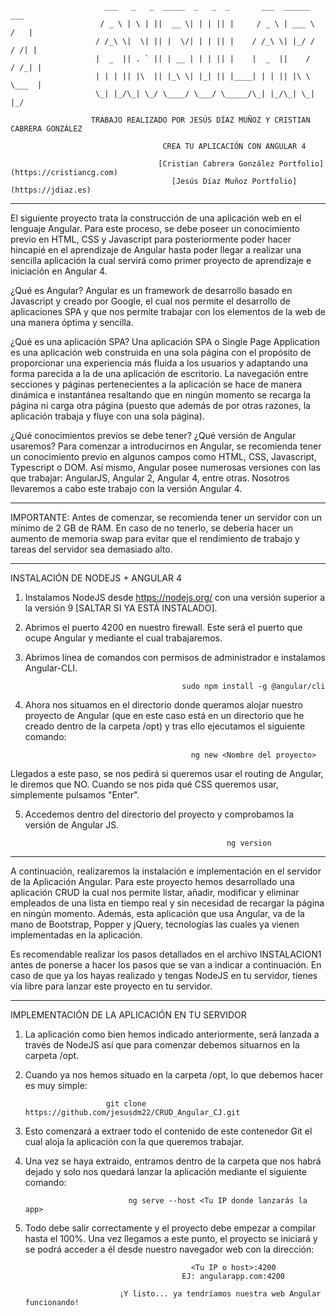                          ___   _   _  _____  _   _  _       ___  ______        ___
                        / _ \ | \ | ||  __ \| | | || |     / _ \ | ___ \      /   |
                       / /_\ \|  \| || |  \/| | | || |    / /_\ \| |_/ /     / /| |
                       |  _  || . ` || | __ | | | || |    |  _  ||    /     / /_| |
                       | | | || |\  || |_\ \| |_| || |____| | | || |\ \     \___  |
                       \_| |_/\_| \_/ \____/ \___/ \_____/\_| |_/\_| \_|        |_/

                      TRABAJO REALIZADO POR JESÚS DÍAZ MUÑOZ Y CRISTIAN CABRERA GONZÁLEZ
                      
                                      CREA TU APLICACIÓN CON ANGULAR 4

                                     [Cristian Cabrera González Portfolio](https://cristiancg.com)
                                        [Jesús Díaz Muñoz Portfolio](https://jdiaz.es)

-----------------------------------------------------------------------------------------------------------


El siguiente proyecto trata la construcción de una aplicación web en el lenguaje Angular.
Para este proceso, se debe poseer un conocimiento previo en HTML, CSS y Javascript para
posteriormente poder hacer hincapié en el aprendizaje de Angular hasta poder llegar a
realizar una sencilla aplicación la cual servirá como primer proyecto de aprendizaje e iniciación en Angular 4.

¿Qué es Angular?
Angular es un framework de desarrollo basado en Javascript y creado por Google, el cual nos permite
el desarrollo de aplicaciones SPA y que nos permite trabajar con los elementos de la web de una manera óptima y sencilla.

¿Qué es una aplicación SPA?
Una aplicación SPA o Single Page Application es una aplicación web construida en una sola página
con el propósito de proporcionar una experiencia más fluida a los usuarios y adaptando una forma
parecida a la de una aplicación de escritorio. La navegación entre secciones y páginas pertenecientes
a la aplicación se hace de manera dinámica e instantánea resaltando que en ningún momento se recarga la
página ni carga otra página (puesto que además de por otras razones, la aplicación trabaja y fluye con una sola página).

¿Qué conocimientos previos se debe tener? ¿Qué versión de Angular usaremos?
Para comenzar a introducirnos en Angular, se recomienda tener un conocimiento previo en algunos campos como HTML, CSS,
Javascript, Typescript o DOM. Así mismo, Angular posee numerosas versiones con las que trabajar: AngularJS, Angular 2,
Angular 4, entre otras. Nosotros llevaremos a cabo este trabajo con la versión Angular 4.


-----------------------------------------------------------------------------------------------------------

IMPORTANTE: Antes de comenzar, se recomienda tener un servidor con un mínimo de 2 GB de RAM.
En caso de no tenerlo, se debería hacer un aumento de memoria swap para evitar que el rendimiento
de trabajo y tareas del servidor sea demasiado alto.

-----------------------------------------------------------------------------------------------------------

INSTALACIÓN DE NODEJS + ANGULAR 4


1. Instalamos NodeJS desde https://nodejs.org/ con una versión superior a la versión 9 [SALTAR SI YA ESTÁ INSTALADO].


2. Abrimos el puerto 4200 en nuestro firewall. Este será el puerto que ocupe Angular y mediante el cual trabajaremos.


3. Abrimos línea de comandos con permisos de administrador e instalamos Angular-CLI.

                                          sudo npm install -g @angular/cli


4. Ahora nos situamos en el directorio donde queramos alojar nuestro proyecto de Angular (que en este caso está en un
directorio que he creado dentro de la carpeta /opt) y tras ello ejecutamos el siguiente comando:

                                            ng new <Nombre del proyecto>

Llegados a este paso, se nos pedirá si queremos usar el routing de Angular, le diremos que NO. Cuando se nos pida qué
CSS queremos usar, simplemente pulsamos "Enter".


5. Accedemos dentro del directorio del proyecto y comprobamos la versión de Angular JS.

                                                    ng version




-----------------------------------------------------------------------------------------------------------


A continuación, realizaremos la instalación e implementación en el servidor de la Aplicación Angular.
Para este proyecto hemos desarrollado una aplicación CRUD la cual nos permite listar, añadir, modificar
y eliminar empleados de una lista en tiempo real y sin necesidad de recargar la página en ningún momento.
Además, esta aplicación que usa Angular, va de la mano de Bootstrap, Popper y jQuery, tecnologías las
cuales ya vienen implementadas en la aplicación. 

Es recomendable realizar los pasos detallados en el archivo INSTALACION1 antes de ponerse a hacer los
pasos que se van a indicar a continuación. En caso de que ya los hayas realizado y tengas NodeJS en tu
servidor, tienes vía libre para lanzar este proyecto en tu servidor.


-----------------------------------------------------------------------------------------------------------


IMPLEMENTACIÓN DE LA APLICACIÓN EN TU SERVIDOR

1. La aplicación como bien hemos indicado anteriormente, será lanzada a través de NodeJS así que para
comenzar debemos situarnos en la carpeta /opt.

2. Cuando ya nos hemos situado en la carpeta /opt, lo que debemos hacer es muy simple:

                         git clone https://github.com/jesusdm22/CRUD_Angular_CJ.git

3. Esto comenzará a extraer todo el contenido de este contenedor Git el cual aloja la aplicación con la
que queremos trabajar.

4. Una vez se haya extraido, entramos dentro de la carpeta que nos habrá dejado y solo nos quedará lanzar
la aplicación mediante el siguiente comando:

                              ng serve --host <Tu IP donde lanzarás la app>
                          
5. Todo debe salir correctamente y el proyecto debe empezar a compilar hasta el 100%. Una vez llegamos a
este punto, el proyecto se iniciará y se podrá acceder a él desde nuestro navegador web con la dirección:

                                            <Tu IP o host>:4200
                                          EJ: angularapp.com:4200
                                     
                            ¡Y listo... ya tendríamos nuestra web Angular funcionando!
